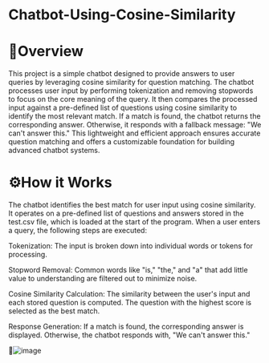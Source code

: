 # Chatbot-Using-Cosine-Similarity
# 📜Overview
This project is a simple chatbot designed to provide answers to user queries by leveraging cosine similarity for question matching. The chatbot processes user input by performing tokenization and removing stopwords to focus on the core meaning of the query. It then compares the processed input against a pre-defined list of questions using cosine similarity to identify the most relevant match. If a match is found, the chatbot returns the corresponding answer. Otherwise, it responds with a fallback message: "We can't answer this." This lightweight and efficient approach ensures accurate question matching and offers a customizable foundation for building advanced chatbot systems.

# ⚙️How it Works
The chatbot identifies the best match for user input using cosine similarity. It operates on a pre-defined list of questions and answers stored in the test.csv file, which is loaded at the start of the program. When a user enters a query, the following steps are executed:

Tokenization: The input is broken down into individual words or tokens for processing.

Stopword Removal: Common words like "is," "the," and "a" that add little value to understanding are filtered out to minimize noise.

Cosine Similarity Calculation: The similarity between the user's input and each stored question is computed. The question with the highest score is selected as the best match.

Response Generation: If a match is found, the corresponding answer is displayed. Otherwise, the chatbot responds with, "We can't answer this."

🔄![image](https://github.com/user-attachments/assets/cc205817-9ab8-45b3-83db-c20605805b2e)
